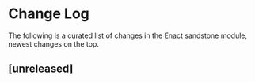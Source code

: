 # Change Log

The following is a curated list of changes in the Enact sandstone module, newest changes on the top.

## [unreleased]
